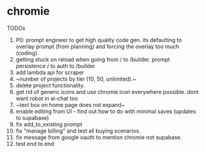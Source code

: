 # chromie

TODOs
1. P0: prompt engineer to get high quality code gen. its defaulting to overlay prompt (from planning) and forcing the overlay too much (coding).
2. getting stuck on reload when going from / to /builder. prompt persistence / to auth to /builder
3. add lambda api for scraper
4. ~number of projects by tier (10, 50, unlimited).~
5. delete project functionality.
6. get rid of generic icons and use chromie icon everywhere possible. dont want robot in ai-chat too
7. ~text box on home page does not expand~
8. enable editing from UI - find out how to do with minimal saves (updates to supabase)
9. fix add_to_existing prompt
10. fix "manage billing" and test all buying scenarios.
11. fix message from google oauth to mention chromie not supabase.
12. test end to end
   
